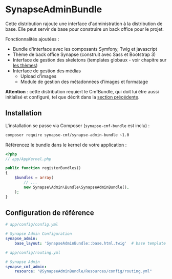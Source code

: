 # SynapseAdminBundle

Cette distribution rajoute une interface d'administration à la distribution de base.
Elle peut servir de base pour construire un back office pour le projet.

Fonctionnalités ajoutées :

 - Bundle d'interface avec les composants Symfony, Twig et javascript
 - Thème de back office Synapse (construit avec Sass et Bootstrap 3)
 - Interface de gestion des skeletons (templates globaux - voir chapitre sur [les thèmes](../../3_book/1_decorator/2_themes.md))
 - Interface de gestion des médias
    - Upload d'images
    - Module de gestion des métadonnées d'images et formatage

**Attention** : cette distribution requiert le CmfBundle, qui doit lui être aussi initialisé et configuré, tel que décrit dans la [section précédente](1_cmf_bundle.md).

## Installation

L'installation se passe via Composer (`synapse-cmf-bundle` est inclu) :
```bash
composer require synapse-cmf/synapse-admin-bundle ~1.0
```

Référencez le bundle dans le kernel de votre application :
```php
<?php
// app/AppKernel.php

public function registerBundles()
{
    $bundles = array(
        // ...
        new Synapse\Admin\Bundle\SynapseAdminBundle(),
    );
}
```

## Configuration de référence

```yml
# app/config/config.yml

# Synapse Admin Configuration
synapse_admin:
    base_layout: 'SynapseAdminBundle::base.html.twig'  # base template to use for all Synapse admin Twig templates (use extends keywords, see the template to guess all used blocks)
```

```yml
# app/config/routing.yml

# Synapse Admin
synapse_cmf_admin:
    resource: "@SynapseAdminBundle/Resources/config/routing.yml"
```

